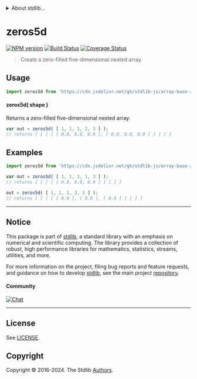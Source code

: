 <!--

@license Apache-2.0

Copyright (c) 2023 The Stdlib Authors.

Licensed under the Apache License, Version 2.0 (the "License");
you may not use this file except in compliance with the License.
You may obtain a copy of the License at

   http://www.apache.org/licenses/LICENSE-2.0

Unless required by applicable law or agreed to in writing, software
distributed under the License is distributed on an "AS IS" BASIS,
WITHOUT WARRANTIES OR CONDITIONS OF ANY KIND, either express or implied.
See the License for the specific language governing permissions and
limitations under the License.

-->


<details>
  <summary>
    About stdlib...
  </summary>
  <p>We believe in a future in which the web is a preferred environment for numerical computation. To help realize this future, we've built stdlib. stdlib is a standard library, with an emphasis on numerical and scientific computation, written in JavaScript (and C) for execution in browsers and in Node.js.</p>
  <p>The library is fully decomposable, being architected in such a way that you can swap out and mix and match APIs and functionality to cater to your exact preferences and use cases.</p>
  <p>When you use stdlib, you can be absolutely certain that you are using the most thorough, rigorous, well-written, studied, documented, tested, measured, and high-quality code out there.</p>
  <p>To join us in bringing numerical computing to the web, get started by checking us out on <a href="https://github.com/stdlib-js/stdlib">GitHub</a>, and please consider <a href="https://opencollective.com/stdlib">financially supporting stdlib</a>. We greatly appreciate your continued support!</p>
</details>

# zeros5d

[![NPM version][npm-image]][npm-url] [![Build Status][test-image]][test-url] [![Coverage Status][coverage-image]][coverage-url] <!-- [![dependencies][dependencies-image]][dependencies-url] -->

> Create a zero-filled five-dimensional nested array.

<!-- Section to include introductory text. Make sure to keep an empty line after the intro `section` element and another before the `/section` close. -->

<section class="intro">

</section>

<!-- /.intro -->

<!-- Package usage documentation. -->



<section class="usage">

## Usage

```javascript
import zeros5d from 'https://cdn.jsdelivr.net/gh/stdlib-js/array-base-zeros5d@deno/mod.js';
```

#### zeros5d( shape )

Returns a zero-filled five-dimensional nested array.

```javascript
var out = zeros5d( [ 1, 1, 1, 2, 3 ] );
// returns [ [ [ [ [ 0.0, 0.0, 0.0 ], [ 0.0, 0.0, 0.0 ] ] ] ] ]
```

</section>

<!-- /.usage -->

<!-- Package usage notes. Make sure to keep an empty line after the `section` element and another before the `/section` close. -->

<section class="notes">

</section>

<!-- /.notes -->

<!-- Package usage examples. -->

<section class="examples">

## Examples

<!-- eslint no-undef: "error" -->

```javascript
import zeros5d from 'https://cdn.jsdelivr.net/gh/stdlib-js/array-base-zeros5d@deno/mod.js';

var out = zeros5d( [ 1, 1, 1, 1, 3 ] );
// returns [ [ [ [ [ 0.0, 0.0, 0.0 ] ] ] ] ]

out = zeros5d( [ 1, 1, 1, 3, 1 ] );
// returns [ [ [ [ [ 0.0 ], [ 0.0 ], [ 0.0 ] ] ] ] ]
```

</section>

<!-- /.examples -->

<!-- Section to include cited references. If references are included, add a horizontal rule *before* the section. Make sure to keep an empty line after the `section` element and another before the `/section` close. -->

<section class="references">

</section>

<!-- /.references -->

<!-- Section for related `stdlib` packages. Do not manually edit this section, as it is automatically populated. -->

<section class="related">

</section>

<!-- /.related -->

<!-- Section for all links. Make sure to keep an empty line after the `section` element and another before the `/section` close. -->


<section class="main-repo" >

* * *

## Notice

This package is part of [stdlib][stdlib], a standard library with an emphasis on numerical and scientific computing. The library provides a collection of robust, high performance libraries for mathematics, statistics, streams, utilities, and more.

For more information on the project, filing bug reports and feature requests, and guidance on how to develop [stdlib][stdlib], see the main project [repository][stdlib].

#### Community

[![Chat][chat-image]][chat-url]

---

## License

See [LICENSE][stdlib-license].


## Copyright

Copyright &copy; 2016-2024. The Stdlib [Authors][stdlib-authors].

</section>

<!-- /.stdlib -->

<!-- Section for all links. Make sure to keep an empty line after the `section` element and another before the `/section` close. -->

<section class="links">

[npm-image]: http://img.shields.io/npm/v/@stdlib/array-base-zeros5d.svg
[npm-url]: https://npmjs.org/package/@stdlib/array-base-zeros5d

[test-image]: https://github.com/stdlib-js/array-base-zeros5d/actions/workflows/test.yml/badge.svg?branch=v0.2.0
[test-url]: https://github.com/stdlib-js/array-base-zeros5d/actions/workflows/test.yml?query=branch:v0.2.0

[coverage-image]: https://img.shields.io/codecov/c/github/stdlib-js/array-base-zeros5d/main.svg
[coverage-url]: https://codecov.io/github/stdlib-js/array-base-zeros5d?branch=main

<!--

[dependencies-image]: https://img.shields.io/david/stdlib-js/array-base-zeros5d.svg
[dependencies-url]: https://david-dm.org/stdlib-js/array-base-zeros5d/main

-->

[chat-image]: https://img.shields.io/gitter/room/stdlib-js/stdlib.svg
[chat-url]: https://app.gitter.im/#/room/#stdlib-js_stdlib:gitter.im

[stdlib]: https://github.com/stdlib-js/stdlib

[stdlib-authors]: https://github.com/stdlib-js/stdlib/graphs/contributors

[umd]: https://github.com/umdjs/umd
[es-module]: https://developer.mozilla.org/en-US/docs/Web/JavaScript/Guide/Modules

[deno-url]: https://github.com/stdlib-js/array-base-zeros5d/tree/deno
[deno-readme]: https://github.com/stdlib-js/array-base-zeros5d/blob/deno/README.md
[umd-url]: https://github.com/stdlib-js/array-base-zeros5d/tree/umd
[umd-readme]: https://github.com/stdlib-js/array-base-zeros5d/blob/umd/README.md
[esm-url]: https://github.com/stdlib-js/array-base-zeros5d/tree/esm
[esm-readme]: https://github.com/stdlib-js/array-base-zeros5d/blob/esm/README.md
[branches-url]: https://github.com/stdlib-js/array-base-zeros5d/blob/main/branches.md

[stdlib-license]: https://raw.githubusercontent.com/stdlib-js/array-base-zeros5d/main/LICENSE

</section>

<!-- /.links -->
